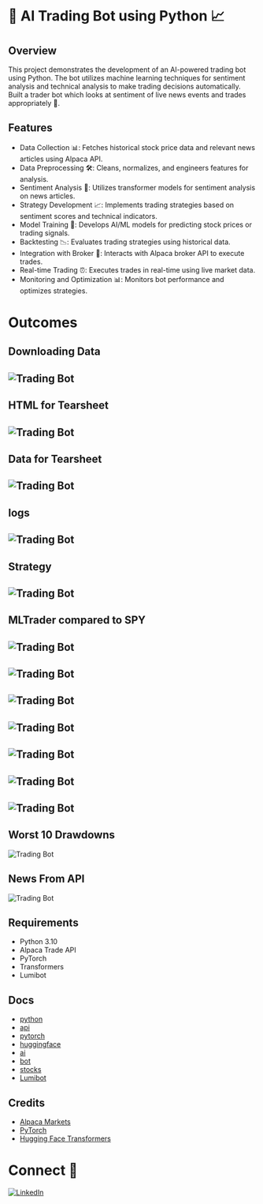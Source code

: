 # 🤖 AI Trading Bot using Python 📈

## Overview
This project demonstrates the development of an AI-powered trading bot using Python. The bot utilizes machine learning techniques for sentiment analysis and technical analysis to make trading decisions automatically.
Built a trader bot which looks at sentiment of live news events and trades appropriately 🦾.

## Features
- Data Collection 📊: Fetches historical stock price data and relevant news articles using Alpaca API.
- Data Preprocessing 🛠️: Cleans, normalizes, and engineers features for analysis.
- Sentiment Analysis 📰: Utilizes transformer models for sentiment analysis on news articles.
- Strategy Development 📈: Implements trading strategies based on sentiment scores and technical indicators.
- Model Training 🧠: Develops AI/ML models for predicting stock prices or trading signals.
- Backtesting 📉: Evaluates trading strategies using historical data.
- Integration with Broker 💼: Interacts with Alpaca broker API to execute trades.
- Real-time Trading ⏰: Executes trades in real-time using live market data.
- Monitoring and Optimization 📊: Monitors bot performance and optimizes strategies.

# Outcomes
## Downloading Data
![Trading Bot](images/download)
-----------------
## HTML for Tearsheet
![Trading Bot](images/html)
-----------------
## Data for Tearsheet
![Trading Bot](images/data)
-----------------
## logs 
![Trading Bot](images/logs)
-----------------
## Strategy
![Trading Bot](images/strategy)
-----------------
## MLTrader compared to SPY
![Trading Bot](images/spy)
-----------------
![Trading Bot](images/img1)
-----------------
![Trading Bot](images/img2)
-----------------
![Trading Bot](images/img3)
-----------------
![Trading Bot](images/img4)
-----------------
![Trading Bot](images/img5)
-----------------
![Trading Bot](images/img6)
-----------------
## Worst 10 Drawdowns
![Trading Bot](images/img7)

## News From API
![Trading Bot](images/news.png)


## Requirements
- Python 3.10
- Alpaca Trade API
- PyTorch
- Transformers
- Lumibot

## Docs
- [python](https://docs.python.org/3/)
- [api](https://alpaca.markets/)
- [pytorch](https://pytorch.org/docs/stable/index.html)
- [huggingface](https://huggingface.co/)
- [ai](https://cloud.google.com/document-ai)
- [bot](https://docs.python-telegram-bot.org/en/v20.8/)
- [stocks](https://finance.yahoo.com/)
- [Lumibot](https://lumibot.lumiwealth.com/)

## Credits
- [Alpaca Markets](https://alpaca.markets/)
- [PyTorch](https://pytorch.org/)
- [Hugging Face Transformers](https://huggingface.co/transformers/)

# Connect 🚀
[![LinkedIn](https://img.shields.io/badge/LinkedIn-Profile-blue?logo=linkedin)](https://www.linkedin.com/in/rraghulrajkumar/)



